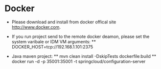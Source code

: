 # Docker
* Please download and install from  docker offical site http://www.docker.com.

* If you run project send to the remote docker deamon, please set the system varibale or IDM VM arguments:
** DOCKER_HOST=tcp://192.168.1.101:2375

* Java maven project:
** mvn clean install -DskipTests dockerfile:build
** docker run -d -p 35001:35001 -t springcloud/configuration-server


